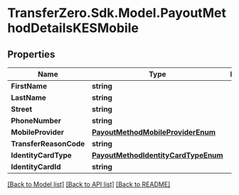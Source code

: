 
# TransferZero.Sdk.Model.PayoutMethodDetailsKESMobile

## Properties

Name | Type | Description | Notes
------------ | ------------- | ------------- | -------------
**FirstName** | **string** |  | 
**LastName** | **string** |  | 
**Street** | **string** |  | 
**PhoneNumber** | **string** |  | 
**MobileProvider** | [**PayoutMethodMobileProviderEnum**](PayoutMethodMobileProviderEnum.md) |  | 
**TransferReasonCode** | **string** |  | 
**IdentityCardType** | [**PayoutMethodIdentityCardTypeEnum**](PayoutMethodIdentityCardTypeEnum.md) |  | 
**IdentityCardId** | **string** |  | 

[[Back to Model list]](../README.md#documentation-for-models)
[[Back to API list]](../README.md#documentation-for-api-endpoints)
[[Back to README]](../README.md)

